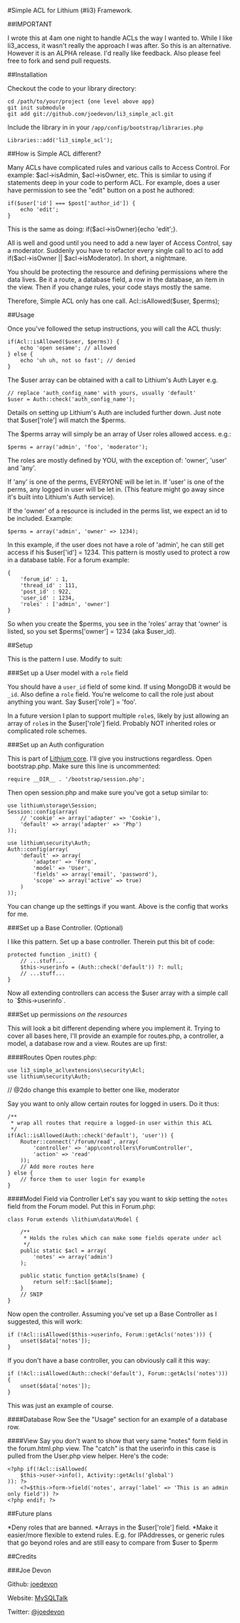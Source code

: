 #Simple ACL for Lithium (#li3) Framework.

##IMPORTANT

I wrote this at 4am one night to handle ACLs the way I wanted to. While I
like li3_access, it wasn't really the approach I was after. So this is an
alternative. However it is an ALPHA release. I'd really like feedback. Also
please feel free to fork and send pull requests.

##Installation

Checkout the code to your library directory:

	cd /path/to/your/project {one level above app}
	git init submodule
	git add git://github.com/joedevon/li3_simple_acl.git

Include the library in in your `/app/config/bootstrap/libraries.php`

	Libraries::add('li3_simple_acl');

##How is Simple ACL different?

Many ACLs have complicated rules and various calls to Access Control. For 
example: $acl->isAdmin, $acl->isOwner, etc. This is similar to using if 
statements deep in your code to perform ACL. For example, does a user have 
permission to see the "edit" button on a post he authored:

	if($user['id'] === $post['author_id']) {
		echo 'edit';
	}

This is the same as doing: if($acl->isOwner){echo 'edit';}.

All is well and good until you need to add a new layer of Access Control, say a 
moderator. Suddenly you have to refactor every single call to acl to add 
if($acl->isOwner || $acl->isModerator).  In short, a nightmare.

You should be protecting the resource and defining permissions where the data lives. Be it a route, a database field, a row in the database, an item in the view. Then if you change rules, your code stays mostly the same.

Therefore, Simple ACL only has one call. Acl::isAllowed($user, $perms);

##Usage

Once you've followed the setup instructions, you will call the ACL thusly:

	if(Acl::isAllowed($user, $perms)) {
		echo 'open sesame'; // allowed
	} else {
		echo 'uh uh, not so fast'; // denied
	}

The $user array can be obtained with a call to Lithium's Auth Layer e.g.

	// replace 'auth_config_name' with yours, usually 'default'
	$user = Auth::check('auth_config_name');

Details on setting up Lithium's Auth are included further down. Just note that 
$user['role'] will match the $perms.

The $perms array will simply be an array of User roles allowed access. e.g.:

	$perms = array('admin', 'foo', 'moderator');

The roles are mostly defined by YOU, with the exception of: 'owner',
'user' and 'any'.

If 'any' is one of the perms, EVERYONE will be let in.
If 'user' is one of the perms, any logged in user will be let in. (This feature might go away since it's built into Lithium's Auth service).

If the 'owner' of a resource is included in the perms list, we expect an id
to be included. Example:

	$perms = array('admin', 'owner' => 1234);

In this example, if the user does not have a role of 'admin', he can still 
get access if his $user['id'] = 1234. This pattern is mostly used to protect 
a row in a database table. For a forum example:

	{
		'forum_id' : 1,
		'thread_id' : 111,
		'post_id' : 922,
		'user_id' : 1234,
		'roles' : ['admin', 'owner']		
	}

So when you create the $perms, you see in the 'roles' array that 'owner' is
listed, so you set $perms['owner'] = 1234 (aka $user_id). 

##Setup

This is the pattern I use. Modify to suit:

###Set up a User model with a `role` field

You should have a `user_id` field of some kind. If using MongoDB it would be 
`_id`. Also define a `role` field. You're welcome to call the role just about 
anything you want. Say $user['role'] = 'foo'.

In a future version I plan to support multiple `role`s, likely by just allowing 
an array of `role`s in the $user['role'] field. Probably NOT inherited roles or 
complicated role schemes.

###Set up an Auth configuration

This is part of [Lithium core](http://lithify.me/docs/lithium/security/auth/adapter/Form). I'll
give you instructions regardless. Open bootstrap.php. Make sure this line is
uncommented:

	require __DIR__ . '/bootstrap/session.php';

Then open session.php and make sure you've got a setup similar to:

	use lithium\storage\Session;
	Session::config(array(
		// 'cookie' => array('adapter' => 'Cookie'),
		'default' => array('adapter' => 'Php')
	));

	use lithium\security\Auth;
	Auth::config(array(
	    'default' => array(
	        'adapter' => 'Form',
	        'model' => 'User',
	        'fields' => array('email', 'password'),
	        'scope' => array('active' => true)
	    )
	));

You can change up the settings if you want. Above is the config that works for
me.

###Set up a Base Controller. (Optional)

I like this pattern. Set up a base controller. Therein put this bit of code:

	protected function _init() {
		// ...stuff...
		$this->userinfo = (Auth::check('default')) ?: null;
		// ...stuff...
	}

Now all extending controllers can access the $user array with a simple call to 
`$this->userinfo`.

###Set up permissions *on the resources*

This will look a bit different depending where you implement it. Trying to 
cover all bases here, I'll provide an example for routes.php, a controller, a 
model, a database row and a view. Routes are up first:

####Routes
Open routes.php:

	use li3_simple_acl\extensions\security\Acl;
	use lithium\security\Auth;

// @2do change this example to better one like, moderator

Say you want to only allow certain routes for logged in users. Do it thus:

	/**
	 * wrap all routes that require a logged-in user within this ACL
	 */
	if(Acl::isAllowed(Auth::check('default'), 'user')) {
	    Router::connect('/forum/read', array(
	        'controller' => 'app\controllers\ForumController',
	        'action' => 'read'
	    ));
		// Add more routes here
	} else {
		// force them to user login for example
	}

####Model Field via Controller
Let's say you want to skip setting the `notes` field from the Forum model.
Put this in Forum.php:

	class Forum extends \lithium\data\Model {

	    /**
	     * Holds the rules which can make some fields operate under acl
	     */
	    public static $acl = array(
			'notes' => array('admin')
	    );

	    public static function getAcls($name) {
	        return self::$acl[$name];
	    }
		// SNIP
	}

Now open the controller. Assuming you've set up a Base Controller as I
suggested, this will work:

	if (!Acl::isAllowed($this->userinfo, Forum::getAcls('notes'))) {
	    unset($data['notes']);
	}

If you don't have a base controller, you can obviously call it this way:

	if (!Acl::isAllowed(Auth::check('default'), Forum::getAcls('notes'))) {
	    unset($data['notes']);
	}

This was just an example of course.

####Database Row
See the "Usage" section for an example of a database row.

####View
Say you don't want to show that very same "notes" form field in the
forum.html.php view. The "catch" is that the userinfo in this case
is pulled from the User.php view helper. Here's the code:

	<?php if(!Acl::isAllowed(
		$this->user->info(), Activity::getAcls('global')
	)): ?>
		<?=$this->form->field('notes', array('label' => 'This is an admin only field')) ?>
	<?php endif; ?>

##Future plans

*Deny roles that are banned.
*Arrays in the $user['role'] field.
*Make it easier/more flexible to extend rules. E.g. for IPAddresses, or generic
rules that go beyond roles and are still easy to compare from $user to $perm

##Credits

###Joe Devon

Github: [joedevon](https://github.com/joedevon/li3_simple_acl)

Website: [MySQLTalk](http://www.mysqltalk.com)

Twitter: [@joedevon](http://twitter.com/joedevon)